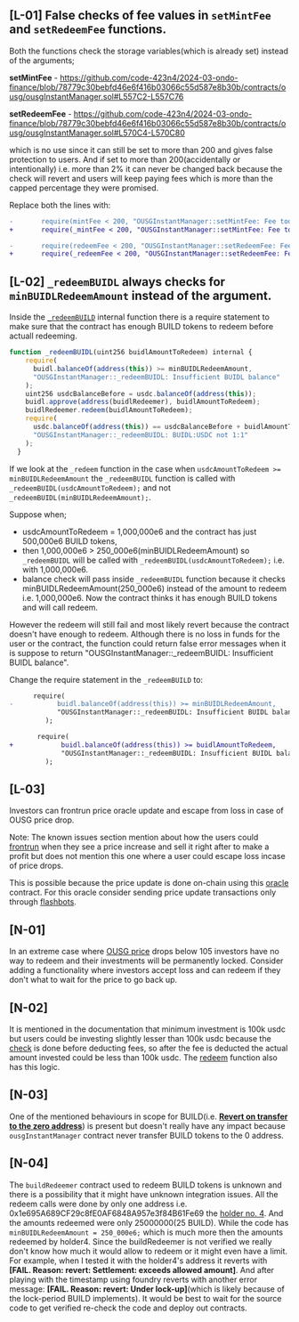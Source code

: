 ## [L-01] False checks of fee values in ```setMintFee``` and ```setRedeemFee``` functions.
Both the functions check the storage variables(which is already set) instead of the arguments;

**setMintFee** - https://github.com/code-423n4/2024-03-ondo-finance/blob/78779c30bebfd46e6f416b03066c55d587e8b30b/contracts/ousg/ousgInstantManager.sol#L557C2-L557C76

**setRedeemFee** - https://github.com/code-423n4/2024-03-ondo-finance/blob/78779c30bebfd46e6f416b03066c55d587e8b30b/contracts/ousg/ousgInstantManager.sol#L570C4-L570C80

which is no use since it can still be set to more than 200 and gives false protection to users. 
And if set to more than 200(accidentally or intentionally) i.e. more than 2% it can never be changed back because the check will revert and users will keep paying fees which is more than the capped percentage they were promised. 

Replace both the lines with:

```diff
-       require(mintFee < 200, "OUSGInstantManager::setMintFee: Fee too high");
+       require(_mintFee < 200, "OUSGInstantManager::setMintFee: Fee too high");

-       require(redeemFee < 200, "OUSGInstantManager::setRedeemFee: Fee too high");
+       require(_redeemFee < 200, "OUSGInstantManager::setRedeemFee: Fee too high");
```


## [L-02] ```_redeemBUIDL``` always checks for ```minBUIDLRedeemAmount``` instead of the argument.

Inside the [```_redeemBUILD```]("https://github.com/code-423n4/2024-03-ondo-finance/blob/78779c30bebfd46e6f416b03066c55d587e8b30b/contracts/ousg/ousgInstantManager.sol#L459C4-L462C7") internal function there is a require statement to make sure that the contract has enough BUILD tokens to redeem before actuall redeeming. 
```javascript
function _redeemBUIDL(uint256 buidlAmountToRedeem) internal {
    require(
      buidl.balanceOf(address(this)) >= minBUIDLRedeemAmount,
      "OUSGInstantManager::_redeemBUIDL: Insufficient BUIDL balance"
    );
    uint256 usdcBalanceBefore = usdc.balanceOf(address(this));
    buidl.approve(address(buidlRedeemer), buidlAmountToRedeem);
    buidlRedeemer.redeem(buidlAmountToRedeem);
    require(
      usdc.balanceOf(address(this)) == usdcBalanceBefore + buidlAmountToRedeem,
      "OUSGInstantManager::_redeemBUIDL: BUIDL:USDC not 1:1"
    );
  }
```
If we look at the ```_redeem``` function in the case when ```usdcAmountToRedeem >= minBUIDLRedeemAmount``` the ```_redeemBUIDL``` function is called with ```_redeemBUIDL(usdcAmountToRedeem);``` and not ``` _redeemBUIDL(minBUIDLRedeemAmount);```.

Suppose when;
 * usdcAmountToRedeem = 1,000,000e6 and the contract has just 500,000e6 BUILD tokens, 
 * then 1,000,000e6 > 250_000e6(minBUIDLRedeemAmount) so ```_redeemBUIDL``` will be called with ```_redeemBUIDL(usdcAmountToRedeem);``` i.e. with 1,000,000e6.
 * balance check will pass inside ```_redeemBUIDL``` function because it checks minBUIDLRedeemAmount(250_000e6) instead of the amount to redeem i.e. 1,000,000e6. 
 Now the contract thinks it has enough BUILD tokens and will call redeem.

However the redeem will still fail and most likely revert because the contract doesn't have enough to redeem. Although there is no loss in funds for the user or the contract, the function could return false error messages when it is suppose to return "OUSGInstantManager::_redeemBUIDL: Insufficient BUIDL balance".

Change the require statement in the ```_redeemBUILD``` to:
```diff
      require(
-           buidl.balanceOf(address(this)) >= minBUIDLRedeemAmount,
            "OUSGInstantManager::_redeemBUIDL: Insufficient BUIDL balance"
         );

       require(
+            buidl.balanceOf(address(this)) >= buidlAmountToRedeem,
             "OUSGInstantManager::_redeemBUIDL: Insufficient BUIDL balance"
         );
```

## [L-03] 
Investors can frontrun price oracle update and escape from loss in case of OUSG price drop.

Note: The known issues section mention about how the users could [frontrun](https://code4rena.com/audits/2024-03-ondo-finance#top:~:text=Price/Rebasing%20Arbitrage,global%20rate%20limits.) when they see a price increase and sell it right after to make a profit but does not mention this one where a user could escape loss incase of price drops.

This is possible because the price update is done on-chain using this [oracle](https://etherscan.deth.net/address/0x0502c5ae08E7CD64fe1AEDA7D6e229413eCC6abe) contract. For this oracle consider sending price update transactions only through [flashbots](https://docs.flashbots.net/flashbots-protect/overview).

## [N-01] 
In an extreme case where [OUSG price](https://github.com/code-423n4/2024-03-ondo-finance/blob/78779c30bebfd46e6f416b03066c55d587e8b30b/contracts/ousg/ousgInstantManager.sol#L481C5-L484C7) drops below 105 investors have no way to redeem and their investments will be permanently locked. Consider adding a functionality where investors accept loss and can redeem if they don't what to wait for the price to go back up.

## [N-02] 
It is mentioned in the documentation that minimum investment is 100k usdc but users could be investing slightly lesser than 100k usdc because the [check](https://github.com/code-423n4/2024-03-ondo-finance/blob/78779c30bebfd46e6f416b03066c55d587e8b30b/contracts/ousg/ousgInstantManager.sol#L286C5-L289C7) is done before deducting fees, so after the fee is deducted the actual amount invested could be less than 100k usdc.
The [redeem](https://github.com/code-423n4/2024-03-ondo-finance/blob/78779c30bebfd46e6f416b03066c55d587e8b30b/contracts/ousg/ousgInstantManager.sol#L402C5-L420C7) function also has this logic.

## [N-03] 
One of the mentioned behaviours in scope for BUILD(i.e. [**Revert on transfer to the zero address**](https://code4rena.com/audits/2024-03-ondo-finance#top:~:text=Revert%20on%20transfer%20to%20the%20zero%20address)) is present but doesn't really have any impact because ```ousgInstantManager``` contract never transfer BUILD tokens to the 0 address. 

## [N-04] 
The ```buildRedeemer``` contract used to redeem BUILD tokens is unknown and there is a possibility that it might have unknown integration issues.
All the redeem calls were done by only one address i.e. 0x1e695A689CF29c8fE0AF6848A957e3f84B61Fe69 the [holder no. 4](https://etherscan.io/token/tokenholderchart/0x7712c34205737192402172409a8f7ccef8aa2aec#:~:text=4,0x1e695A68...84B61Fe69).
And the amounts redeemed were only 25000000(25 BUILD). While the code has ```minBUIDLRedeemAmount = 250_000e6;``` which is much more then the amounts redeemed by holder4. Since the buildRedeemer is not verified we really don't know how much it would allow to redeem or it might even have a limit.
For example, when I tested it with the holder4's address it reverts with **[FAIL. Reason: revert: Settlement: exceeds allowed amount]**. And after playing with the timestamp using foundry reverts with another error message: **[FAIL. Reason: revert: Under lock-up]**(which is likely because of the lock-period BUILD implements).
It would be best to wait for the source code to get verified re-check the code and deploy out contracts.

